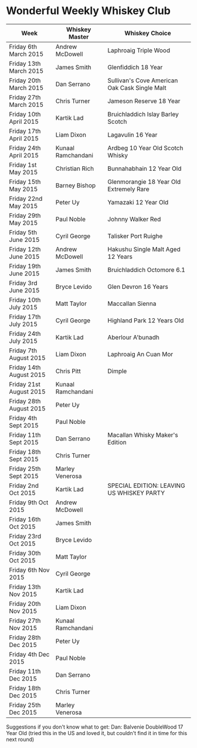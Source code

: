# Wonderful Weekly Whiskey Club

| Week                  | Whiskey Master    | Whiskey Choice                                |
|-----------------------|-------------------|-----------------------------------------------|
|Friday 6th March 2015  | Andrew McDowell   | Laphroaig Triple Wood                         |
|Friday 13th March 2015 | James Smith       | Glenfiddich 18 Year                           |
|Friday 20th March 2015 | Dan Serrano       | Sullivan's Cove American Oak Cask Single Malt |
|Friday 27th March 2015 | Chris Turner      | Jameson Reserve 18 Year                       |
|Friday 10th April 2015 | Kartik Lad        | Bruichladdich Islay Barley Scotch             |
|Friday 17th April 2015 | Liam Dixon        | Lagavulin 16 Year                             |
|Friday 24th April 2015 | Kunaal Ramchandani| Ardbeg 10 Year Old Scotch Whisky              |    
|Friday 1st May 2015    | Christian Rich    | Bunnahabhain  12 Year Old                     |   
|Friday 15th May 2015   | Barney Bishop     | Glenmorangie 18 Year Old Extremely Rare       |  
|Friday 22nd May 2015   | Peter Uy          | Yamazaki 12 Year Old                          | 
|Friday 29th May 2015   | Paul Noble        | Johnny Walker Red                             |
|Friday 5th June 2015   | Cyril George      | Talisker Port Ruighe                          | 
|Friday 12th June 2015  | Andrew McDowell   | Hakushu Single Malt Aged 12 Years             | 
|Friday 19th June 2015  | James Smith       | Bruichladdich Octomore 6.1                    | 
|Friday 3rd June 2015   | Bryce Levido      | Glen Devron 16 Years                          |
|Friday 10th July 2015  | Matt Taylor       | Maccallan Sienna                              |
|Friday 17th July 2015  | Cyril George      | Highland Park 12 Years Old                    |
|Friday 24th July 2015  | Kartik Lad        | Aberlour A'bunadh                             |
|Friday 7th August 2015 | Liam Dixon        | Laphroaig An Cuan Mor                         |
|Friday 14th August 2015| Chris Pitt        | Dimple                                        |    
|Friday 21st August 2015| Kunaal Ramchandani|                                               |   
|Friday 28th August 2015| Peter Uy          |                                               | 
|Friday 4th Sept 2015   | Paul Noble        |                                               |
|Friday 11th Sept 2015  | Dan Serrano       | Macallan Whisky Maker's Edition               | 
|Friday 18th Sept 2015  | Chris Turner      |                                               |
|Friday 25th Sept 2015  | Marley Venerosa   |                                               |
|Friday 2nd Oct 2015    | Kartik Lad        |   SPECIAL EDITION: LEAVING US WHISKEY PARTY   |
|Friday 9th Oct 2015    | Andrew McDowell   |                                               | 
|Friday 16th Oct 2015   | James Smith       |                                               | 
|Friday 23rd Oct 2015   | Bryce Levido      |                                               |
|Friday 30th Oct 2015   | Matt Taylor       |                                               |
|Friday 6th Nov 2015    | Cyril George      |                                               |
|Friday 13th Nov 2015   | Kartik Lad        |                                               |
|Friday 20th Nov 2015   | Liam Dixon        |                                               |
|Friday 27th Nov 2015   | Kunaal Ramchandani|                                               |   
|Friday 28th Dec 2015   | Peter Uy          |                                               | 
|Friday 4th Dec 2015    | Paul Noble        |                                               |
|Friday 11th Dec 2015   | Dan Serrano       |                                               | 
|Friday 18th Dec 2015   | Chris Turner      |                                               |
|Friday 25th Dec 2015   | Marley Venerosa   |


Suggestions if you don't know what to get:
Dan: Balvenie DoubleWood 17 Year Old  (tried this in the US and loved it, but couldn't find it in time for this next round)
